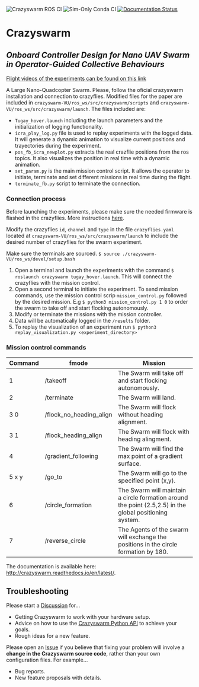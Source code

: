![Crazyswarm ROS CI](https://github.com/USC-ACTLab/crazyswarm/workflows/Crazyswarm%20ROS%20CI/badge.svg)
![Sim-Only Conda CI](https://github.com/USC-ACTLab/crazyswarm/workflows/Sim-Only%20Conda%20CI/badge.svg)
[![Documentation Status](https://readthedocs.org/projects/crazyswarm/badge/?version=latest)](https://crazyswarm.readthedocs.io/en/latest/?badge=latest)

# Crazyswarm
## *Onboard Controller Design for Nano UAV Swarm in Operator-Guided Collective Behaviours* 
[Flight videos of the experiments can be found on this link](https://www.youtube.com/watch?v=RA3ePt5Dhoo)

A Large Nano-Quadcopter Swarm.
Please, follow the oficial crazyswarm installation and connection to crazyflies. 
Modified files for the paper are included in ```crazyswarm-VU/ros_ws/src/crazyswarm/scripts``` and  ```crazyswarm-VU/ros_ws/src/crazyswarm/launch```.
The files included are:
- ```Tugay_hover.launch``` including the launch parameters and the initialization of logging functionality.
- ```icra_play_log.py``` file is used to replay experiments with the logged data. It will generate a dynamic animation to visualize current positions and trayectories during the experiment.
- ```pos_fb_icra_newplot.py``` extracts the real crazflie positions from the ros topics. It also visualizes the position in real time with a dynamic animation. 
- ```set_param.py``` is the main mission control script. It allows the operator to initiate, terminate and set different missions in real time during the flight.
- ```terminate_fb.py``` script to terminate the connection.

### Connection process
Before launching the experiments, please make sure the needed firmware is flashed in the crazyflies. More instructions [here](https://github.com/RetamalVictor/crazyflie-firmware-VU/tree/a17a530eadd8fc79359ada94f5e35742fdacfb49).

Modify the crazyflies ```id```, ```channel``` and ```type``` in the file ```crazyflies.yaml``` located at ```crazyswarm-VU/ros_ws/src/crazyswarm/launch``` to include the desired number of crazyflies for the swarm experiment. 

Make sure the terminals are sourced. ```$ source ./crazyswarm-VU/ros_ws/devel/setup.bash```

1. Open a terminal and launch the experiments with the command ```$ roslaunch crazyswarm tugay_hover.launch```. This will connect the crazyflies with the mission control.
2. Open a second terminal to initiate the experiment. To send mission commands, use the mission control scrip ```mission_control.py``` followed by the desired mission. E.g ```$ python3 mission_control.py 1 0``` to order the swarm to take off and start flocking autonomously. 
3. Modify or terminate the missions with the mission controller.
4. Data will be automatically logged in the ```/results``` folder.
5. To replay the visualization of an experiment run ```$ python3 replay_visualization.py <experiment_directory>```

### Mission control commands
| Command   | fmode                   | Mission                                                                                                 |
|-----------|-------------------------|---------------------------------------------------------------------------------------------------------|
| 1         | /takeoff                | The Swarm will take off and start flocking autonomously.                                                |
| 2         | /terminate              | The Swarm will land.                                                                                    |
| 3 0       | /flock_no_heading_align | The Swarm will flock without heading alignment.                                                         |
| 3 1       | /flock_heading_align    | The Swarm will flock with heading alingment.                                                            |
| 4         | /gradient_following     | The Swarm will find the max point of a gradient surface.                                                |
| 5 x y     | /go_to                  | The Swarm will go to the specified point (x,y).                                                         |
| 6         | /circle_formation       | The Swarm will maintain a circle formation around the point (2.5,2.5) in the global positioning system. |
| 7         | /reverse_circle         | The Agents of the swarm will exchange the positions in the circle formation by 180.                     |

The documentation is available here: http://crazyswarm.readthedocs.io/en/latest/.

## Troubleshooting
Please start a [Discussion](https://github.com/USC-ACTLab/crazyswarm/discussions) for...

- Getting Crazyswarm to work with your hardware setup.
- Advice on how to use the [Crazyswarm Python API](https://crazyswarm.readthedocs.io/en/latest/api.html) to achieve your goals.
- Rough ideas for a new feature.

Please open an [Issue](https://github.com/USC-ACTLab/crazyswarm/issues) if you believe that fixing your problem will involve a **change in the Crazyswarm source code**, rather than your own configuration files. For example...

- Bug reports.
- New feature proposals with details.

